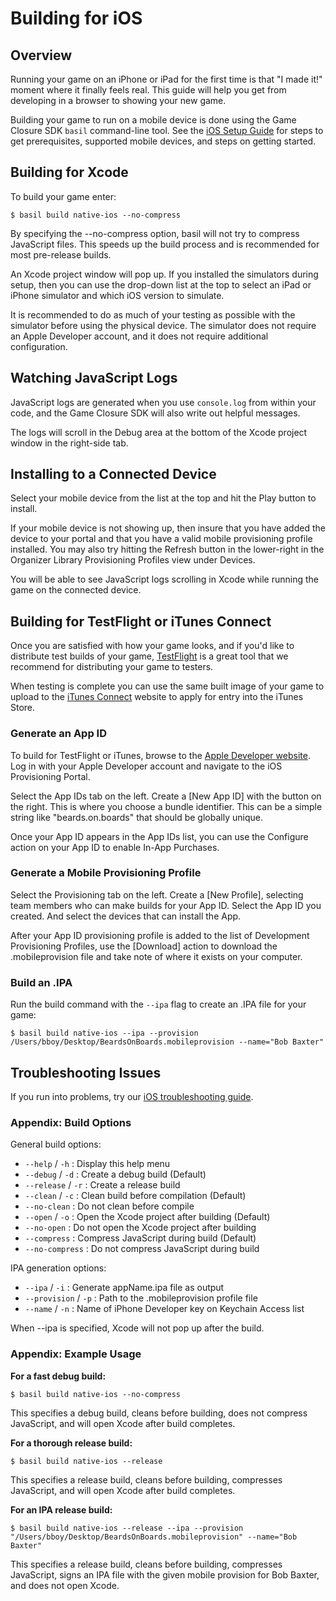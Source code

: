 # Building for iOS

## Overview

Running your game on an iPhone or iPad for the first time is that "I made it!" moment where it finally feels real.  This guide will help you get from developing in a browser to showing your new game.

Building your game to run on a mobile device is done using the Game Closure SDK `basil` command-line tool.  See the [iOS Setup Guide](./ios-setup.html) for steps to get prerequisites, supported mobile devices, and steps on getting started.

## Building for Xcode

To build your game enter:

~~~
$ basil build native-ios --no-compress
~~~

By specifying the --no-compress option, basil will not try to compress JavaScript files.  This speeds up the build process and is recommended for most pre-release builds.

An Xcode project window will pop up.  If you installed the simulators during setup, then you can use the drop-down list at the top to select an iPad or iPhone simulator and which iOS version to simulate.

It is recommended to do as much of your testing as possible with the simulator before using the physical device.  The simulator does not require an Apple Developer account, and it does not require additional configuration.

## Watching JavaScript Logs

JavaScript logs are generated when you use `console.log` from within your code, and the Game Closure SDK will also write out helpful messages.

The logs will scroll in the Debug area at the bottom of the Xcode project window in the right-side tab.

## Installing to a Connected Device

Select your mobile device from the list at the top and hit the Play button to install.

If your mobile device is not showing up, then insure that you have added the device to your portal and that you have a valid mobile provisioning profile installed.  You may also try hitting the Refresh button in the lower-right in the Organizer Library Provisioning Profiles view under Devices.

You will be able to see JavaScript logs scrolling in Xcode while running the game on the connected device.

## Building for TestFlight or iTunes Connect

Once you are satisfied with how your game looks, and if you'd like to distribute test builds of your game, [TestFlight](http://testflightapp.com/) is a great tool that we recommend for distributing your game to testers.

When testing is complete you can use the same built image of your game to upload to the [iTunes Connect](http://itunesconnect.apple.com) website to apply for entry into the iTunes Store.

### Generate an App ID

To build for TestFlight or iTunes, browse to the [Apple Developer website](http://developer.apple.com).  Log in with your Apple Developer account and navigate to the iOS Provisioning Portal.

Select the App IDs tab on the left.  Create a [New App ID] with the button on the right.  This is where you choose a bundle identifier.  This can be a simple string like "beards.on.boards" that should be globally unique.

Once your App ID appears in the App IDs list, you can use the Configure action on your App ID to enable In-App Purchases.

### Generate a Mobile Provisioning Profile

Select the Provisioning tab on the left.  Create a [New Profile], selecting team members who can make builds for your App ID.  Select the App ID you created.  And select the devices that can install the App.

After your App ID provisioning profile is added to the list of Development Provisioning Profiles, use the [Download] action to download the .mobileprovision file and take note of where it exists on your computer.

### Build an .IPA

Run the build command with the `--ipa` flag to create an .IPA file for your game:

~~~
$ basil build native-ios --ipa --provision /Users/bboy/Desktop/BeardsOnBoards.mobileprovision --name="Bob Baxter"
~~~

## Troubleshooting Issues

If you run into problems, try our [iOS troubleshooting guide](./ios-troubleshooting.html).

### Appendix: Build Options

General build options:

+ `--help` / `-h` : Display this help menu
+ `--debug` / `-d` : Create a debug build (Default)
+ `--release` / `-r` : Create a release build
+ `--clean` / `-c` : Clean build before compilation (Default)
+ `--no-clean` : Do not clean before compile
+ `--open` / `-o` : Open the Xcode project after building (Default)
+ `--no-open` : Do not open the Xcode project after building
+ `--compress` : Compress JavaScript during build (Default)
+ `--no-compress` : Do not compress JavaScript during build

IPA generation options:

+ `--ipa` / `-i` : Generate appName.ipa file as output
+ `--provision` / `-p` : Path to the .mobileprovision profile file
+ `--name` / `-n` : Name of iPhone Developer key on Keychain Access list

When --ipa is specified, Xcode will not pop up after the build.

### Appendix: Example Usage

**For a fast debug build:**

~~~
$ basil build native-ios --no-compress
~~~

This specifies a debug build, cleans before building, does not compress JavaScript, and will open Xcode after build completes.

**For a thorough release build:**

~~~
$ basil build native-ios --release
~~~

This specifies a release build, cleans before building, compresses JavaScript, and will open Xcode after build completes.

**For an IPA release build:**

~~~
$ basil build native-ios --release --ipa --provision "/Users/bboy/Desktop/BeardsOnBoards.mobileprovision" --name="Bob Baxter"
~~~

This specifies a release build, cleans before building, compresses JavaScript, signs an IPA file with the given mobile provision for Bob Baxter, and does not open Xcode.
